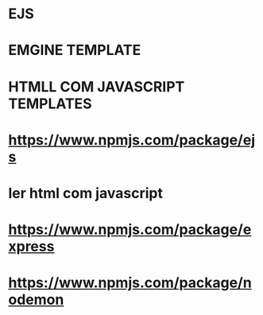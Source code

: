 # EJS
# EMGINE TEMPLATE
# HTMLL COM JAVASCRIPT TEMPLATES
# https://www.npmjs.com/package/ejs
# ler html com javascript
# https://www.npmjs.com/package/express
# https://www.npmjs.com/package/nodemon
